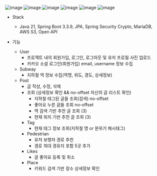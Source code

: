 ![image](https://github.com/user-attachments/assets/b2afda80-e524-45da-98a2-f7dd9ec60d8f) <!-- 글 상세 보기 화면 -->
![image](https://github.com/user-attachments/assets/086b8ddf-dad4-43b8-97e1-31db3385c387) <!-- 로그인 화면   -->
![image](https://github.com/user-attachments/assets/17849ad2-ee12-47de-bbf8-d89ebe297964) <!-- 지하철역 검색 -->
![image](https://github.com/user-attachments/assets/1aeaa11e-667f-4935-91be-af39769c055a) <!-- 검색 & 위치기반 추천 -->
![image](https://github.com/user-attachments/assets/21101888-7e89-4d3b-950e-b1febfe1facc) <!-- 내 정보 -->
![image](https://github.com/user-attachments/assets/5645b561-c49b-498b-bb10-cf96b1d069b3) <!-- 아키텍쳐 v1  -->

- Stack
  - Java 21, Spring Boot 3.3.9, JPA, Spring Security Crypto, MariaDB, AWS S3, Open API

- 기능
  - User
    - 프로젝트 내의 회원가입, 로그인, 로그아웃 및 유저 프로필 사진 업로드
    - 카카오 소셜 로그인(회원가입) email, username 정보 수집
  - Subway
    - 지하철 역 정보 수집(역명, 위도, 경도, 상세정보)
  - Post
    - 글 작성, 수정, 삭제
    - 조회 (상세정보 확인 && no-offset 자신의 글 리스트 확인)
      - 지하철 태그된 글들 조회(검색) no-offset
      - 좋아요 누른 글들 조회 no-offset
      - 역 검색 기반 추천 글 조회 (3)
      - 현재 위치 기반 추천 글 조회 (3)
    - Tag
      - 현재 태그 정보 조회(지하철 명 or 분위기 해시태그)
    - Pedestrian
      - 유저 보행자 경로 추천
      - 경로 최대 경유지 포함 5곳 추가
    - Likes
      - 글 좋아요 등록 및 취소
    - Place
      - 키워드 검색 기반 장소 상세정보 확인
